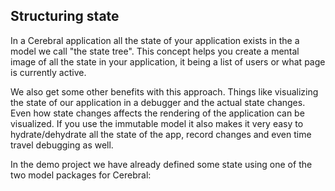 ## Structuring state

In a Cerebral application all the state of your application exists in the a model we call "the state tree". This concept helps you create a mental image of all the state in your application, it being a list of users or what page is currently active.

We also get some other benefits with this approach. Things like visualizing the state of our application in a debugger and the actual state changes. Even how state changes affects the rendering of the application can be visualized. If you use the immutable model it also makes it very easy to hydrate/dehydrate all the state of the app, record changes and even time travel debugging as well.

In the demo project we have already defined some state using one of the two model packages for Cerebral:

